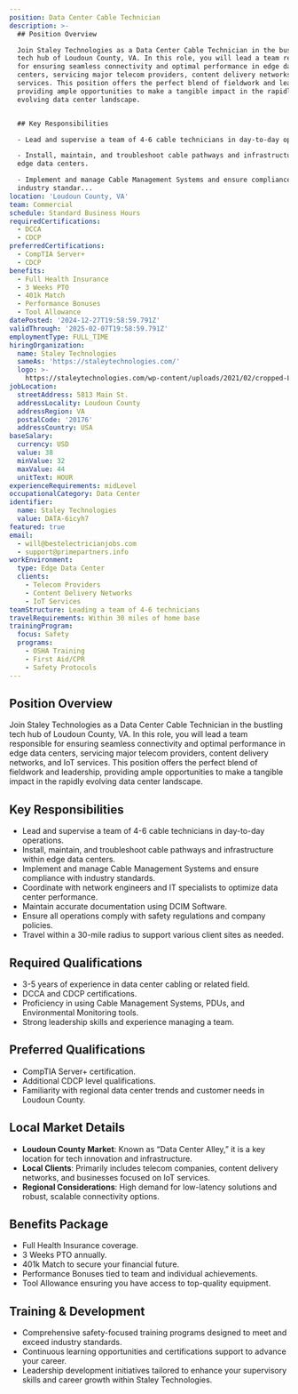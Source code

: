 ```yaml
---
position: Data Center Cable Technician
description: >-
  ## Position Overview

  Join Staley Technologies as a Data Center Cable Technician in the bustling
  tech hub of Loudoun County, VA. In this role, you will lead a team responsible
  for ensuring seamless connectivity and optimal performance in edge data
  centers, servicing major telecom providers, content delivery networks, and IoT
  services. This position offers the perfect blend of fieldwork and leadership,
  providing ample opportunities to make a tangible impact in the rapidly
  evolving data center landscape.


  ## Key Responsibilities

  - Lead and supervise a team of 4-6 cable technicians in day-to-day operations.

  - Install, maintain, and troubleshoot cable pathways and infrastructure within
  edge data centers.

  - Implement and manage Cable Management Systems and ensure compliance with
  industry standar...
location: 'Loudoun County, VA'
team: Commercial
schedule: Standard Business Hours
requiredCertifications:
  - DCCA
  - CDCP
preferredCertifications:
  - CompTIA Server+
  - CDCP
benefits:
  - Full Health Insurance
  - 3 Weeks PTO
  - 401k Match
  - Performance Bonuses
  - Tool Allowance
datePosted: '2024-12-27T19:58:59.791Z'
validThrough: '2025-02-07T19:58:59.791Z'
employmentType: FULL_TIME
hiringOrganization:
  name: Staley Technologies
  sameAs: 'https://staleytechnologies.com/'
  logo: >-
    https://staleytechnologies.com/wp-content/uploads/2021/02/cropped-Logo_StaleyTechnologies.png
jobLocation:
  streetAddress: 5813 Main St.
  addressLocality: Loudoun County
  addressRegion: VA
  postalCode: '20176'
  addressCountry: USA
baseSalary:
  currency: USD
  value: 38
  minValue: 32
  maxValue: 44
  unitText: HOUR
experienceRequirements: midLevel
occupationalCategory: Data Center
identifier:
  name: Staley Technologies
  value: DATA-6icyh7
featured: true
email:
  - will@bestelectricianjobs.com
  - support@primepartners.info
workEnvironment:
  type: Edge Data Center
  clients:
    - Telecom Providers
    - Content Delivery Networks
    - IoT Services
teamStructure: Leading a team of 4-6 technicians
travelRequirements: Within 30 miles of home base
trainingProgram:
  focus: Safety
  programs:
    - OSHA Training
    - First Aid/CPR
    - Safety Protocols
---
```




## Position Overview
Join Staley Technologies as a Data Center Cable Technician in the bustling tech hub of Loudoun County, VA. In this role, you will lead a team responsible for ensuring seamless connectivity and optimal performance in edge data centers, servicing major telecom providers, content delivery networks, and IoT services. This position offers the perfect blend of fieldwork and leadership, providing ample opportunities to make a tangible impact in the rapidly evolving data center landscape.

## Key Responsibilities
- Lead and supervise a team of 4-6 cable technicians in day-to-day operations.
- Install, maintain, and troubleshoot cable pathways and infrastructure within edge data centers.
- Implement and manage Cable Management Systems and ensure compliance with industry standards.
- Coordinate with network engineers and IT specialists to optimize data center performance.
- Maintain accurate documentation using DCIM Software.
- Ensure all operations comply with safety regulations and company policies.
- Travel within a 30-mile radius to support various client sites as needed.

## Required Qualifications
- 3-5 years of experience in data center cabling or related field.
- DCCA and CDCP certifications.
- Proficiency in using Cable Management Systems, PDUs, and Environmental Monitoring tools.
- Strong leadership skills and experience managing a team.

## Preferred Qualifications
- CompTIA Server+ certification.
- Additional CDCP level qualifications.
- Familiarity with regional data center trends and customer needs in Loudoun County.

## Local Market Details
- **Loudoun County Market**: Known as “Data Center Alley,” it is a key location for tech innovation and infrastructure.
- **Local Clients**: Primarily includes telecom companies, content delivery networks, and businesses focused on IoT services.
- **Regional Considerations**: High demand for low-latency solutions and robust, scalable connectivity options.

## Benefits Package
- Full Health Insurance coverage.
- 3 Weeks PTO annually.
- 401k Match to secure your financial future.
- Performance Bonuses tied to team and individual achievements.
- Tool Allowance ensuring you have access to top-quality equipment.

## Training & Development
- Comprehensive safety-focused training programs designed to meet and exceed industry standards.
- Continuous learning opportunities and certifications support to advance your career.
- Leadership development initiatives tailored to enhance your supervisory skills and career growth within Staley Technologies.
